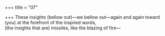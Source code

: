 +++
title = "07"

+++
These insights (bellow out)—we bellow out—again and again toward  (you) at the forefront of the inspired words,  
(the insights that are) missiles, like the blazing of fire—  